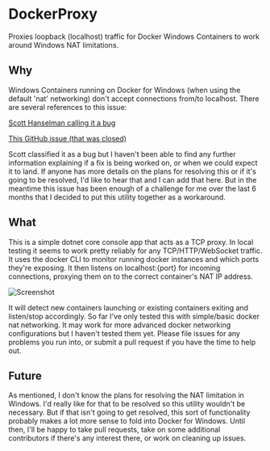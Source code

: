 # DockerProxy
Proxies loopback (localhost) traffic for Docker Windows Containers to work around Windows NAT limitations.

## Why
Windows Containers running on Docker for Windows (when using the default 'nat' networking) don't accept connections from/to localhost.  There are several references to this issue:

[Scott Hanselman calling it a bug](https://www.hanselman.com/blog/ExploringASPNETCoreWithDockerInBothLinuxAndWindowsContainers.aspx)

[This GitHub issue (that was closed)](https://github.com/docker/for-win/issues/204)

Scott classified it as a bug but I haven't been able to find any further information explaining if a fix is being worked on, or when we could expect it to land.  If anyone has more details on the plans for resolving this or if it's going to be resolved, I'd like to hear that and I can add that here.  But in the meantime this issue has been enough of a challenge for me over the last 6 months that I decided to put this utility together as a workaround.

## What
This is a simple dotnet core console app that acts as a TCP proxy.  In local testing it seems to work pretty reliably for any TCP/HTTP/WebSocket traffic.  It uses the docker CLI to monitor running docker instances and which ports they're exposing.  It then listens on localhost:{port} for incoming connections, proxying them on to the correct container's NAT IP address.

![Screenshot](http://i.imgur.com/6nIqQY5.png)

It will detect new containers launching or existing containers exiting and listen/stop accordingly.  So far I've only tested this with simple/basic docker nat networking.  It may work for more advanced docker networking configurations but I haven't tested them yet.  Please file issues for any problems you run into, or submit a pull request if you have the time to help out.

## Future
As mentioned, I don't know the plans for resolving the NAT limitation in Windows.  I'd really like for that to be resolved so this utility wouldn't be necessary.  But if that isn't going to get resolved, this sort of functionality probably makes a lot more sense to fold into Docker for Windows.  Until then, I'll be happy to take pull requests, take on some additional contributors if there's any interest there, or work on cleaning up issues.
